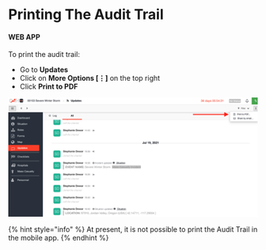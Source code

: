 # Printing The Audit Trail

#### WEB APP

To print the audit trail:

* Go to **Updates**
* Click on **More Options \[⋮]** on the top right
* Click **Print to PDF**

![](<../../.gitbook/assets/Screen Shot 2021-08-19 at 3.17.32 PM.png>)

{% hint style="info" %}
At present, it is not possible to print the Audit Trail in the mobile app.
{% endhint %}
